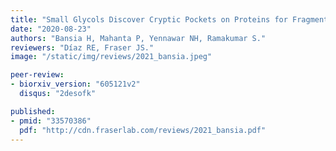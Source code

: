 ```yaml
---
title: "Small Glycols Discover Cryptic Pockets on Proteins for Fragment-based Approaches."
date: "2020-08-23"
authors: "Bansia H, Mahanta P, Yennawar NH, Ramakumar S."
reviewers: "Díaz RE, Fraser JS."
image: "/static/img/reviews/2021_bansia.jpeg"

peer-review:
- biorxiv_version: "605121v2"
  disqus: "2desofk"

published:
- pmid: "33570386"
  pdf: "http://cdn.fraserlab.com/reviews/2021_bansia.pdf"
---
```

